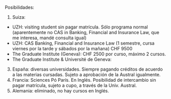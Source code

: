 Posibilidades:

1) Suiza: 
- UZH: visiting student sin pagar matrícula. Sólo programa normal (aparentemente no CAS in Banking, Financial and Insurance Law, que me interesa, mandé consulta igual)
- UZH: CAS Banking, Financial and Insurance Law (1 semestre, cursa viernes por la tarde y sábados por la mañana) CHF 9500
- The Graduate Institute (Geneva): CHF 2500 por curso, máximo 2 cursos. 
- The Graduate Institute & Université de Geneva: 
3) España: diversas universidades. Siempre pagando créditos de acuerdo a las materias cursadas. Sujeto a aprobación de la Austral igualmente. 
4) Francia: Sciences Pó París. En Inglés. Posibilidad de intercambio sin pagar matrícula, sujeto a cupo, a través de la Univ. Austral. 
5) Alemania: eliminado, no hay cursos en Inglés.